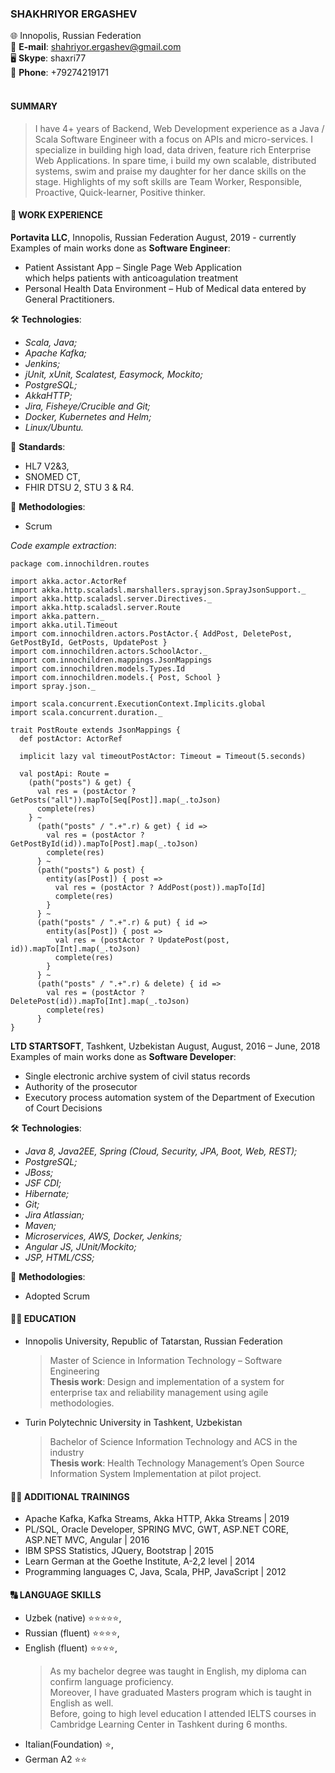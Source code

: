 ### **SHAKHRIYOR ERGASHEV**

:globe_with_meridians: Innopolis, Russian Federation  
:e-mail: **E-mail**: shahriyor.ergashev@gmail.com  
:desktop_computer: **Skype**: shaxri77  
:calling: **Phone**: +79274219171
<br>
<br>

#### **SUMMARY**

> I have 4+ years of Backend, Web Development experience as a Java / Scala Software Engineer with a focus on APIs and micro-services. I specialize in building high load, data driven, feature rich Enterprise Web Applications. In spare time, i build my own scalable, distributed systems, swim and praise my daughter for her dance skills on the stage. Highlights of my soft skills are Team Worker, Responsible, Proactive, Quick-learner, Positive thinker.

#### :briefcase: **WORK EXPERIENCE**

**Portavita LLC**, Innopolis, Russian Federation August, 2019 - currently  
Examples of main works done as **Software Engineer**:<br>

- Patient Assistant App – Single Page Web Application <br>which helps patients with anticoagulation treatment
- Personal Health Data Environment – Hub of Medical data entered by General Practitioners.

:hammer_and_wrench: **Technologies**:

- _Scala, Java;_
- _Apache Kafka;_
- _Jenkins;_
- _jUnit, xUnit, Scalatest, Easymock, Mockito;_
- _PostgreSQL;_
- _AkkaHTTP;_
- _Jira, Fisheye/Crucible and Git;_
- _Docker, Kubernetes and Helm;_
- _Linux/Ubuntu._

:bookmark_tabs: **Standards**:

- HL7 V2&3,
- SNOMED CT,
- FHIR DTSU 2, STU 3 & R4.

:test_tube: **Methodologies**:

- Scrum

_Code example extraction_:

```
package com.innochildren.routes

import akka.actor.ActorRef
import akka.http.scaladsl.marshallers.sprayjson.SprayJsonSupport._
import akka.http.scaladsl.server.Directives._
import akka.http.scaladsl.server.Route
import akka.pattern._
import akka.util.Timeout
import com.innochildren.actors.PostActor.{ AddPost, DeletePost, GetPostById, GetPosts, UpdatePost }
import com.innochildren.actors.SchoolActor._
import com.innochildren.mappings.JsonMappings
import com.innochildren.models.Types.Id
import com.innochildren.models.{ Post, School }
import spray.json._

import scala.concurrent.ExecutionContext.Implicits.global
import scala.concurrent.duration._

trait PostRoute extends JsonMappings {
  def postActor: ActorRef

  implicit lazy val timeoutPostActor: Timeout = Timeout(5.seconds)

  val postApi: Route =
    (path("posts") & get) {
      val res = (postActor ? GetPosts("all")).mapTo[Seq[Post]].map(_.toJson)
      complete(res)
    } ~
      (path("posts" / ".+".r) & get) { id =>
        val res = (postActor ? GetPostById(id)).mapTo[Post].map(_.toJson)
        complete(res)
      } ~
      (path("posts") & post) {
        entity(as[Post]) { post =>
          val res = (postActor ? AddPost(post)).mapTo[Id]
          complete(res)
        }
      } ~
      (path("posts" / ".+".r) & put) { id =>
        entity(as[Post]) { post =>
          val res = (postActor ? UpdatePost(post, id)).mapTo[Int].map(_.toJson)
          complete(res)
        }
      } ~
      (path("posts" / ".+".r) & delete) { id =>
        val res = (postActor ? DeletePost(id)).mapTo[Int].map(_.toJson)
        complete(res)
      }
}
```

**LTD STARTSOFT**, Tashkent, Uzbekistan August, August, 2016 – June, 2018  
Examples of main works done as **Software Developer**:<br>

- Single electronic archive system of civil status records
- Authority of the prosecutor
- Executory process automation system of the Department of Execution of Court Decisions

:hammer_and_wrench: **Technologies**:

- _Java 8, Java2EE, Spring (Cloud, Security, JPA, Boot, Web, REST);_
- _PostgreSQL;_
- _JBoss;_
- _JSF CDI;_
- _Hibernate;_
- _Git;_
- _Jira Atlassian;_
- _Maven;_
- _Microservices, AWS, Docker, Jenkins;_
- _Angular JS, JUnit/Mockito;_
- _JSP, HTML/CSS;_

:test_tube: **Methodologies**:

- Adopted Scrum

#### :man_student: **EDUCATION**

- Innopolis University, Republic of Tatarstan, Russian Federation

  > Master of Science in Information Technology – Software Engineering
  > <br>**Thesis work**:
  > Design and implementation of a system for enterprise tax and reliability management using agile methodologies.

- Turin Polytechnic University in Tashkent, Uzbekistan
  > Bachelor of Science Information Technology and ACS in the industry
  > <br>**Thesis work**:
  > Health Technology Management’s Open Source Information System Implementation at pilot project.

#### :man_technologist: **ADDITIONAL TRAININGS**

- Apache Kafka, Kafka Streams, Akka HTTP, Akka Streams | 2019
- PL/SQL, Oracle Developer, SPRING MVC, GWT, ASP.NET CORE, ASP.NET MVC, Angular | 2016
- IBM SPSS Statistics, JQuery, Bootstrap | 2015
- Learn German at the Goethe Institute, A-2,2 level | 2014
- Programming languages C, Java, Scala, PHP, JavaScript | 2012

#### :capital_abcd: **LANGUAGE SKILLS**

- Uzbek (native) :star::star::star::star::star:,
- Russian (fluent) :star::star::star::star:,
- English (fluent) :star::star::star::star:,
  > As my bachelor degree was taught in English, my diploma can confirm language proficiency. <br>Moreover, I have graduated Masters program which is taught in English as well.
  > <br>Before, going to high level education I attended IELTS courses in Cambridge Learning Center in Tashkent during 6 months.
- Italian(Foundation) :star:,
- German A2 :star::star:
